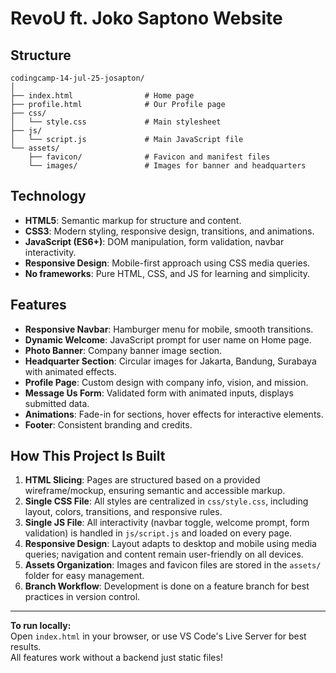 # RevoU ft. Joko Saptono Website

## Structure

```
codingcamp-14-jul-25-josapton/
│
├── index.html                # Home page
├── profile.html              # Our Profile page
├── css/
│   └── style.css             # Main stylesheet
├── js/
│   └── script.js             # Main JavaScript file
└── assets/
    ├── favicon/              # Favicon and manifest files
    └── images/               # Images for banner and headquarters
```

## Technology

- **HTML5**: Semantic markup for structure and content.
- **CSS3**: Modern styling, responsive design, transitions, and animations.
- **JavaScript (ES6+)**: DOM manipulation, form validation, navbar interactivity.
- **Responsive Design**: Mobile-first approach using CSS media queries.
- **No frameworks**: Pure HTML, CSS, and JS for learning and simplicity.

## Features

- **Responsive Navbar**: Hamburger menu for mobile, smooth transitions.
- **Dynamic Welcome**: JavaScript prompt for user name on Home page.
- **Photo Banner**: Company banner image section.
- **Headquarter Section**: Circular images for Jakarta, Bandung, Surabaya with animated effects.
- **Profile Page**: Custom design with company info, vision, and mission.
- **Message Us Form**: Validated form with animated inputs, displays submitted data.
- **Animations**: Fade-in for sections, hover effects for interactive elements.
- **Footer**: Consistent branding and credits.

## How This Project Is Built

1. **HTML Slicing**: Pages are structured based on a provided wireframe/mockup, ensuring semantic and accessible markup.
2. **Single CSS File**: All styles are centralized in `css/style.css`, including layout, colors, transitions, and responsive rules.
3. **Single JS File**: All interactivity (navbar toggle, welcome prompt, form validation) is handled in `js/script.js` and loaded on every page.
4. **Responsive Design**: Layout adapts to desktop and mobile using media queries; navigation and content remain user-friendly on all devices.
5. **Assets Organization**: Images and favicon files are stored in the `assets/` folder for easy management.
6. **Branch Workflow**: Development is done on a feature branch for best practices in version control.

---

**To run locally:**  
Open `index.html` in your browser, or use VS Code's Live Server for best results.  
All features work without a backend just static files!